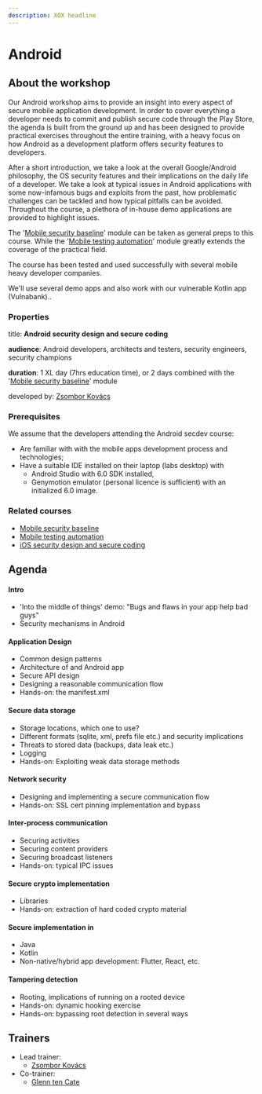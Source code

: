 ```yaml
---
description: XOX headline
---
```


# Android

## About the workshop

Our Android workshop aims to provide an insight into every aspect of secure mobile application development. In order to cover everything a developer needs to commit and publish secure code through the Play Store, the agenda is built from the ground up and has been designed to provide practical exercises throughout the entire training, with a heavy focus on how Android as a development platform offers security features to developers.

After a short introduction, we take a look at the overall Google/Android philosophy, the OS security features and their implications on the daily life of a developer. We take a look at typical issues in Android applications with some now-infamous bugs and exploits from the past, how problematic challenges can be tackled and how typical pitfalls can be avoided. Throughout the course, a plethora of in-house demo applications are provided to highlight issues.

The '[Mobile security baseline](../lib/mobile-baseline.md)' module can be taken as general preps to this course. While the '[Mobile testing automation](../test/mobile-testing-automation.md)' module greatly extends the coverage of the practical field. 

The course has been tested and used successfully with several mobile heavy developer companies.

We'll use several demo apps and also work with our vulnerable Kotlin app \(Vulnabank\)..

### Properties

title: **Android security design and secure coding**

**audience**: Android developers, architects and testers, security engineers, security champions

**duration**: 1 XL day \(7hrs education time\), or 2 days combined with the '[Mobile security baseline](../lib/mobile-baseline.md)' module

developed by: [Zsombor Kovács](../trainers/zsombor-kovacs.md)

### Prerequisites

We assume that the developers attending the Android secdev course:

* Are familiar with with the mobile apps development process and technologies;
* Have a suitable IDE installed on their laptop \(labs desktop\) with
  * Android Studio with 6.0 SDK installed,
  * Genymotion emulator \(personal licence is sufficient\) with an initialized 6.0 image.

### Related courses

* [Mobile security baseline](../lib/mobile-baseline.md)
* [Mobile testing automation](../test/mobile-testing-automation.md)
* [iOS security design and secure coding](ios.md)

## Agenda

#### Intro

* 'Into the middle of things' demo: "Bugs and flaws in your app help bad guys"
* Security mechanisms in Android

#### Application Design

* Common design patterns
* Architecture of and Android app
* Secure API design
* Designing a reasonable communication flow
* Hands-on: the manifest.xml

#### Secure data storage

* Storage locations, which one to use?
* Different formats \(sqlite, xml, prefs file etc.\) and security implications
* Threats to stored data \(backups, data leak etc.\)
* Logging
* Hands-on: Exploiting weak data storage methods

#### Network security

* Designing and implementing a secure communication flow
* Hands-on: SSL cert pinning implementation and bypass

#### Inter-process communication

* Securing activities
* Securing content providers
* Securing broadcast listeners
* Hands-on: typical IPC issues

#### Secure crypto implementation

* Libraries
* Hands-on: extraction of hard coded crypto material

#### Secure implementation in

* Java
* Kotlin 
* Non-native/hybrid app development: Flutter, React, etc.

#### Tampering detection

* Rooting, implications of running on a rooted device
* Hands-on: dynamic hooking exercise 
* Hands-on: bypassing root detection in several ways

## Trainers

* Lead trainer:
  * [Zsombor Kovács](../trainers/zsombor-kovacs.md)
* Co-trainer:
  * ​[Glenn ten Cate](https://c.defdev.eu/trainers/glenn-ten-cate)

